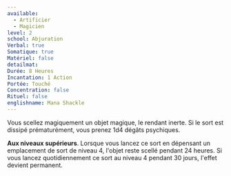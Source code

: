 ```yaml
---
available:
  - Artificier
  - Magicien
level: 2
school: Abjuration
Verbal: true
Somatique: true
Matériel: false
detailmat: 
Durée: 8 Heures
Incantation: 1 Action
Portée: Touché
Concentration: false
Rituel: false
englishname: Mana Shackle
---
```

Vous scellez magiquement un objet magique, le rendant inerte. Si le sort est dissipé prématurément, vous prenez 1d4 dégâts psychiques.

**Aux niveaux supérieurs**. Lorsque vous lancez ce sort en dépensant un emplacement de sort de niveau 4, l'objet reste scellé pendant 24 heures. Si vous lancez quotidiennement ce sort au niveau 4 pendant 30 jours, l'effet devient permanent.